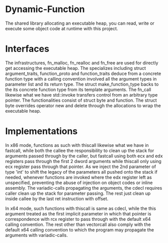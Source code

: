 # Dynamic-Function
The shared library allocating an executable heap, you can read, write or execute
some object code at runtime with this project.

# Interfaces
The infrastructures, fn_malloc, fn_realloc and fn_free are used for directly get
accessing the executable heap. The specializes including struct argument_traits,
function_proto and function_traits deduce from a concrete function type with a
calling convention involved all the argument types in parameter list and its
return type. The struct make_function_type backs to the its concrete function
type from its template arguments. The fn_call likewise what we have std::invoke
transfers control from an arbitrary type pointer. The functionalities consist of
struct byte and function. The struct byte overrides operator new and delete
through the allocations to wrap the executable heap.

# Implementations
In x86 mode, functions as such with thiscall likewise what we have in fastcall,
while both the callee the responsibility to clean up the stack for arguments
passed through by the caller, but fastcall using both ecx and edx registers pass
through the first 2 dword arguments while thiscall only using ecx register pass
through that pointer. As we inject the 2nd parameter of type 'int' to shift the
legacy of the parameters all pushed onto the stack if needed, whenever functions
are invoked where the edx register left as unspecified, preventing the abuse of
injection on object codes or inline assembly. The variadic-calls propagating the
arguments, the cdecl requires caller clean up the stack for parameter passing.
The rest just clean up inside callee by the last ret instruction with offset.

In x64 mode, such functions with thiscall is same as cdecl, while the this
argument treated as the first implicit parameter in which that pointer is
correspondence with rcx register to pass through with the default x64 calling
convention. The rest other than vectorcall also comply with the default x64
calling convention to which the program may propagate the arguments with
variadic-calls.
